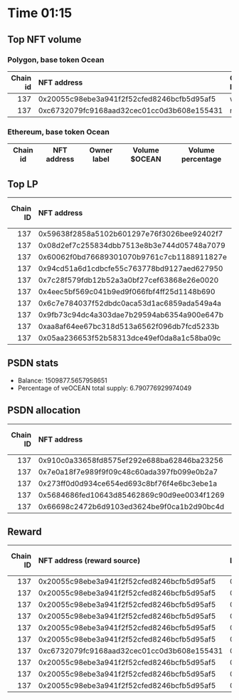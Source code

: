 # Time 01:15
## Top NFT volume
### Polygon, base token Ocean
|   Chain id | NFT address                                | Owner label   |   Volume $mOCEAN |   Volume percentage |
|-----------:|:-------------------------------------------|:--------------|-----------------:|--------------------:|
|        137 | 0x20055c98ebe3a941f2f52cfed8246bcfb5d95af5 | wallet_4      |               30 |            96.7742  |
|        137 | 0xc6732079fc9168aad32cec01cc0d3b608e155431 | nan           |                1 |             3.22581 |

### Ethereum, base token Ocean
| Chain id   | NFT address   | Owner label   | Volume $OCEAN   | Volume percentage   |
|------------|---------------|---------------|-----------------|---------------------|

## Top LP
|   Chain ID | NFT address                                | LP address   |   Allocation (veOCEAN) |   Percent of its balance | LP label   |
|-----------:|:-------------------------------------------|:-------------|-----------------------:|-------------------------:|:-----------|
|        137 | 0x59638f2858a5102b601297e76f3026bee92402f7 | 0xf062d1b3   |                99542.8 |                     0.4  | wallet_8   |
|        137 | 0x08d2ef7c255834dbb7513e8b3e744d05748a7079 | 0xc2edf07f   |                91347.3 |                     0.6  | unknown    |
|        137 | 0x60062f0bd76689301070b9761c7cb1188911827e | 0xf2f98a98   |                85832.3 |                     0.2  | unknown    |
|        137 | 0x94cd51a6d1cdbcfe55c763778bd9127aed627950 | 0xf2f98a98   |                85832.3 |                     0.2  | unknown    |
|        137 | 0x7c28f579fdb12b52a3a0bf27cef63868e26e0020 | 0xf062d1b3   |                74657.1 |                     0.3  | wallet_8   |
|        137 | 0x4eec5bf569c041b9ed9f066fbf4ff25d1148b690 | 0x7328eada   |                72196.8 |                     0.33 | unknown    |
|        137 | 0x6c7e784037f52dbdc0aca53d1ac6859ada549a4a | 0x7328eada   |                72196.8 |                     0.33 | unknown    |
|        137 | 0x9fb73c94dc4a303dae7b29594ab6354a900e647b | 0xf0a88025   |                71974.1 |                     0.12 | wallet_1   |
|        137 | 0xaa8af64ee67bc318d513a6562f096db7fcd5233b | 0xf0a88025   |                65976.2 |                     0.11 | wallet_1   |
|        137 | 0x05aa236653f52b58313dce49ef0da8a1c58ba09c | 0xf0a88025   |                65976.2 |                     0.11 | wallet_1   |

## PSDN stats
- Balance: 1509877.5657958651
- Percentage of veOCEAN total supply: 6.790776929974049
## PSDN allocation
|   Chain ID | NFT address                                |   Allocation (veOCEAN) |   Percent of its balance |
|-----------:|:-------------------------------------------|-----------------------:|-------------------------:|
|        137 | 0x910c0a33658fd8575ef292e688ba62846ba23256 |                51788.8 |                   0.0343 |
|        137 | 0x7e0a18f7e989f9f09c48c60ada397fb099e0b2a7 |                50278.9 |                   0.0333 |
|        137 | 0x273ff0d0d934ce654ed693c8bf76f4e6bc3ebe1a |                50278.9 |                   0.0333 |
|        137 | 0x5684686fed10643d85462869c90d9ee0034f1269 |                50278.9 |                   0.0333 |
|        137 | 0x66698c2472b6d9103ed3624be9f0ca1b2d90bc4d |                50278.9 |                   0.0333 |

## Reward
|   Chain ID | NFT address (reward source)                | LP address   |   Reward amount (OCEAN) |   LP label |
|-----------:|:-------------------------------------------|:-------------|------------------------:|-----------:|
|        137 | 0x20055c98ebe3a941f2f52cfed8246bcfb5d95af5 | 0x9beaf06c   |                3.94217  |        nan |
|        137 | 0x20055c98ebe3a941f2f52cfed8246bcfb5d95af5 | 0xcfd1d657   |                2.90649  |        nan |
|        137 | 0x20055c98ebe3a941f2f52cfed8246bcfb5d95af5 | 0xdbf569b5   |                1.41953  |        nan |
|        137 | 0x20055c98ebe3a941f2f52cfed8246bcfb5d95af5 | 0x471bdd13   |                0.974008 |        nan |
|        137 | 0x20055c98ebe3a941f2f52cfed8246bcfb5d95af5 | 0x904d5d36   |                0.788539 |        nan |
|        137 | 0x20055c98ebe3a941f2f52cfed8246bcfb5d95af5 | 0x4f20e69e   |                0.383351 |        nan |
|        137 | 0xc6732079fc9168aad32cec01cc0d3b608e155431 | 0x28f39db3   |                0.371981 |        nan |
|        137 | 0x20055c98ebe3a941f2f52cfed8246bcfb5d95af5 | 0x23a881e3   |                0.235764 |        nan |
|        137 | 0x20055c98ebe3a941f2f52cfed8246bcfb5d95af5 | 0xa52a4597   |                0.197389 |        nan |
|        137 | 0x20055c98ebe3a941f2f52cfed8246bcfb5d95af5 | 0x3014143d   |                0.182159 |        nan |
